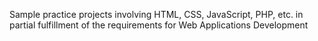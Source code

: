 Sample practice projects involving HTML, CSS, JavaScript, PHP, etc. in partial fulfillment of the requirements for Web Applications Development
